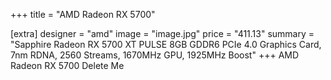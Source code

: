 +++
title = "AMD Radeon RX 5700"

[extra]
designer = "amd"
image = "image.jpg"
price = "411.13"
summary = "Sapphire Radeon RX 5700 XT PULSE 8GB GDDR6 PCIe 4.0 Graphics Card, 7nm RDNA, 2560 Streams, 1670MHz GPU, 1925MHz Boost"
+++
AMD Radeon RX 5700 Delete Me
<!-- more -->
